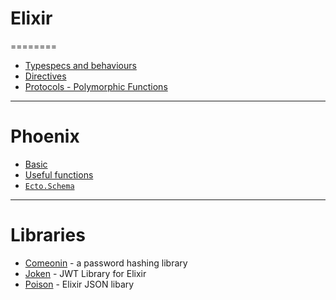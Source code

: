# Elixir
========

* [Typespecs and behaviours](typespecs.md)
* [Directives](directives.md)
* [Protocols - Polymorphic Functions](protocols.md)

---------

# Phoenix

* [Basic](phoenix/basic./md)
* [Useful functions](phoenix/useful_function.md)
* [`Ecto.Schema`](phoenix/Ecto.Schema.md)

---------

# Libraries

* [Comeonin](https://hex.pm/packages/comeonin) - a password hashing library
* [Joken](https://hex.pm/packages/joken) - JWT Library for Elixir
* [Poison](https://github.com/devinus/poison) - Elixir JSON libary
